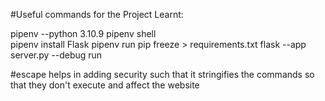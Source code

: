 #Useful commands for the Project Learnt:

pipenv --python 3.10.9
pipenv shell  
pipenv install Flask
pipenv run pip freeze > requirements.txt
flask --app server.py --debug run

#escape helps in adding security such that it stringifies the commands so that they don't execute and affect the website
